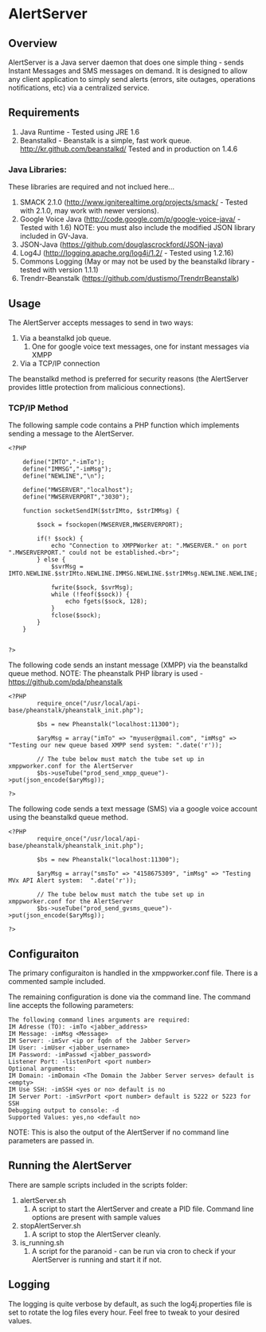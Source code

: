 # AlertServer

## Overview
AlertServer is a Java server daemon that does one simple thing - sends Instant Messages and
SMS messages on demand.
It is designed to allow any client application to simply send alerts (errors, site outages,
operations notifications, etc) via a centralized service.

## Requirements

1. Java Runtime - Tested using JRE 1.6
1. Beanstalkd - Beanstalk is a simple, fast work queue. http://kr.github.com/beanstalkd/
Tested and in production on 1.4.6

### Java Libraries:
These libraries are required and not inclued here...

1. SMACK 2.1.0 (http://www.igniterealtime.org/projects/smack/ - Tested with 2.1.0, may work with newer versions).
1. Google Voice Java (http://code.google.com/p/google-voice-java/ - Tested with 1.6)
    NOTE: you must also include the modified JSON library included in GV-Java.
1. JSON-Java (https://github.com/douglascrockford/JSON-java)
1. Log4J (http://logging.apache.org/log4j/1.2/ - Tested using 1.2.16)
1. Commons Logging (May or may not be used by the beanstalkd library - tested with version 1.1.1)
1. Trendrr-Beanstalk (https://github.com/dustismo/TrendrrBeanstalk)

## Usage
The AlertServer accepts messages to send in two ways:

1. Via a beanstalkd job queue.
    1. One for google voice text messages, one for instant messages via XMPP
1. Via a TCP/IP connection

The beanstalkd method is preferred for security reasons (the AlertServer provides little protection
from malicious connections).

### TCP/IP Method
The following sample code contains a PHP function which implements sending a message to the
AlertServer.

    <?PHP

    	define("IMTO","-imTo");
    	define("IMMSG","-imMsg");
    	define("NEWLINE","\n");

    	define("MWSERVER","localhost");
    	define("MWSERVERPORT","3030");

    	function socketSendIM($strIMto, $strIMMsg) {

    		$sock = fsockopen(MWSERVER,MWSERVERPORT);

    		if(! $sock) {
    			echo "Connection to XMPPWorker at: ".MWSERVER." on port ".MWSERVERPORT." could not be established.<br>";
    		} else {
    			$svrMsg = IMTO.NEWLINE.$strIMto.NEWLINE.IMMSG.NEWLINE.$strIMMsg.NEWLINE.NEWLINE;

    			fwrite($sock, $svrMsg);
    			while (!feof($sock)) {
    				echo fgets($sock, 128);
    			}
    			fclose($sock);
    		}
    	}


    ?>


The following code sends an instant message (XMPP) via the beanstalkd queue method.
NOTE: The pheanstalk PHP library is used - https://github.com/pda/pheanstalk

    <?PHP
            require_once("/usr/local/api-base/pheanstalk/pheanstalk_init.php");

            $bs = new Pheanstalk("localhost:11300");

            $aryMsg = array("imTo" => "myuser@gmail.com", "imMsg" => "Testing our new queue based XMPP send system: ".date('r'));

            // The tube below must match the tube set up in xmppworker.conf for the AlertServer
            $bs->useTube("prod_send_xmpp_queue")->put(json_encode($aryMsg));

    ?>

The following code sends a text message (SMS) via a google voice account using the beanstalkd queue
method.

    <?PHP
            require_once("/usr/local/api-base/pheanstalk/pheanstalk_init.php");

            $bs = new Pheanstalk("localhost:11300");

            $aryMsg = array("smsTo" => "4158675309", "imMsg" => "Testing MVx API Alert system:  ".date('r'));

            // The tube below must match the tube set up in xmppworker.conf for the AlertServer
            $bs->useTube("prod_send_gvsms_queue")->put(json_encode($aryMsg));

    ?>

## Configuraiton
The primary configuraiton is handled in the xmppworker.conf file. There is a commented sample
included.

The remaining configuration is done via the command line. The command line accepts the following
parameters:

    The following command lines arguments are required:
    IM Adresse (TO): -imTo <jabber_address>
    IM Message: -imMsg <Message>
    IM Server: -imSvr <ip or fqdn of the Jabber Server>
    IM User: -imUser <jabber_username>
    IM Password: -imPasswd <jabber_password>
    Listener Port: -listenPort <port number>
    Optional arguments:
    IM Domain: -imDomain <The Domain the Jabber Server serves> default is <empty>
    IM Use SSH: -imSSH <yes or no> default is no
    IM Server Port: -imSvrPort <port number> default is 5222 or 5223 for SSH
    Debugging output to console: -d
    Supported Values: yes,no <default no>

NOTE: This is also the output of the AlertServer if no command line parameters are passed in.

## Running the AlertServer
There are sample scripts included in the scripts folder:

1. alertServer.sh
    1. A script to start the AlertServer and create a PID file. Command line options are present with sample values
1. stopAlertServer.sh
    1. A script to stop the AlertServer cleanly.
1. is_running.sh
    1. A script for the paranoid - can be run via cron to check if your AlertServer is running and start it if not.

## Logging

The logging is quite verbose by default, as such the log4j.properties file is set to rotate the
log files every hour. Feel free to tweak to your desired values.